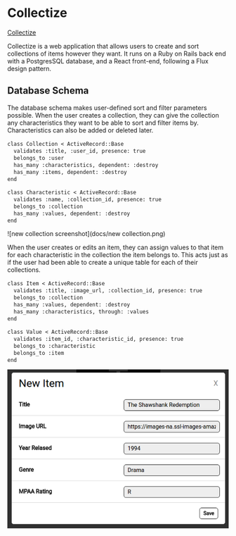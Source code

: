 # Collectize

[Collectize][heroku]

Collectize is a web application that allows users to create and sort collections of items however they want. It runs on a Ruby on Rails back end with a PostgresSQL database, and a React front-end, following a Flux design pattern.

## Database Schema

The database schema makes user-defined sort and filter parameters possible. When the user creates a collection, they can give the collection any characteristics they want to be able to sort and filter items by. Characteristics can also be added or deleted later.
```
class Collection < ActiveRecord::Base
  validates :title, :user_id, presence: true
  belongs_to :user
  has_many :characteristics, dependent: :destroy
  has_many :items, dependent: :destroy
end
```
```
class Characteristic < ActiveRecord::Base
  validates :name, :collection_id, presence: true
  belongs_to :collection
  has_many :values, dependent: :destroy
end
```
![new collection screenshot](docs/new collection.png)

When the user creates or edits an item, they can assign values to that item for each characteristic in the collection the item belongs to. This acts just as if the user had been able to create a unique table for each of their collections.
```
class Item < ActiveRecord::Base
  validates :title, :image_url, :collection_id, presence: true
  belongs_to :collection
  has_many :values, dependent: :destroy
  has_many :characteristics, through: :values
end
```
```
class Value < ActiveRecord::Base
  validates :item_id, :characteristic_id, presence: true
  belongs_to :characteristic
  belongs_to :item
end
```
![new item screenshot](docs/new_item.png)



[heroku]: https://collectize.herokuapp.com/
